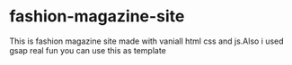 # fashion-magazine-site
This is fashion magazine site made with vaniall html css and js.Also i used gsap real fun you can use this as template
